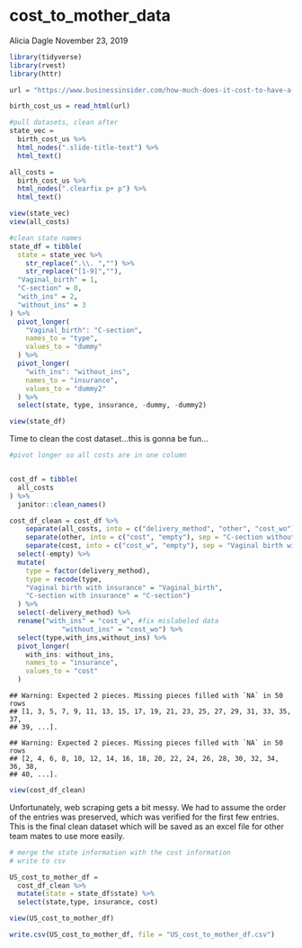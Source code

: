 cost\_to\_mother\_data
================
Alicia Dagle
November 23, 2019

``` r
library(tidyverse)
library(rvest)
library(httr)
```

``` r
url = "https://www.businessinsider.com/how-much-does-it-cost-to-have-a-baby-2018-4#35-maine-16"

birth_cost_us = read_html(url)

#pull datasets, clean after
state_vec =
  birth_cost_us %>% 
  html_nodes(".slide-title-text") %>% 
  html_text()

all_costs = 
  birth_cost_us %>% 
  html_nodes(".clearfix p+ p") %>% 
  html_text()

view(state_vec)
view(all_costs)
```

``` r
#clean state names
state_df = tibble(
  state = state_vec %>% 
    str_replace(".\\. ","") %>%
    str_replace("[1-9]",""),
  "Vaginal_birth" = 1,
  "C-section" = 0,
  "with_ins" = 2,
  "without_ins" = 3
) %>% 
  pivot_longer(
    "Vaginal_birth": "C-section",
    names_to = "type",
    values_to = "dummy"
  ) %>% 
  pivot_longer(
    "with_ins": "without_ins",
    names_to = "insurance",
    values_to = "dummy2"
  ) %>% 
  select(state, type, insurance, -dummy, -dummy2)

view(state_df)
```

Time to clean the cost dataset…this is gonna be fun…

``` r
#pivot longer so all costs are in one column


cost_df = tibble(
  all_costs
) %>% 
  janitor::clean_names()

cost_df_clean = cost_df %>% 
    separate(all_costs, into = c("delivery_method", "other", "cost_wo"), sep = "\\:") %>% 
    separate(other, into = c("cost", "empty"), sep = "C-section without insurance" ) %>% 
    separate(cost, into = c("cost_w", "empty"), sep = "Vaginal birth without insurance")%>%
  select(-empty) %>% 
  mutate(
    type = factor(delivery_method), 
    type = recode(type,
    "Vaginal birth with insurance" = "Vaginal_birth",
    "C-section with insurance" = "C-section")
  ) %>% 
  select(-delivery_method) %>% 
  rename("with_ins" = "cost_w", #fix mislabeled data
             "without_ins" = "cost_wo") %>% 
  select(type,with_ins,without_ins) %>% 
  pivot_longer(
    with_ins: without_ins,
    names_to = "insurance",
    values_to = "cost"
  )
```

    ## Warning: Expected 2 pieces. Missing pieces filled with `NA` in 50 rows
    ## [1, 3, 5, 7, 9, 11, 13, 15, 17, 19, 21, 23, 25, 27, 29, 31, 33, 35, 37,
    ## 39, ...].

    ## Warning: Expected 2 pieces. Missing pieces filled with `NA` in 50 rows
    ## [2, 4, 6, 8, 10, 12, 14, 16, 18, 20, 22, 24, 26, 28, 30, 32, 34, 36, 38,
    ## 40, ...].

``` r
view(cost_df_clean)
```

Unfortunately, web scraping gets a bit messy. We had to assume the order
of the entries was preserved, which was verified for the first few
entries. This is the final clean dataset which will be saved as an excel
file for other team mates to use more easily.

``` r
# merge the state information with the cost information
# write to csv

US_cost_to_mother_df = 
  cost_df_clean %>% 
  mutate(state = state_df$state) %>% 
  select(state,type, insurance, cost)

view(US_cost_to_mother_df)

write.csv(US_cost_to_mother_df, file = "US_cost_to_mother_df.csv")
```
